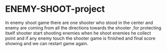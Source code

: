 # ENEMY-SHOOT-project
In enemy shoot game there are one shooter who stood in the center and enemy are coming from all the directions towards the shooter ,for protecting itself shooter start shooting enemies when he shoot enemies he collect point and if any enemy touch the shooter game is finished and final score showing and we can restart game again. 
